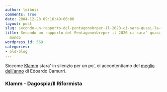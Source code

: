 ```yaml
---
author: leibniz
comments: true
date: 2004-12-28 09:16:49+00:00
layout: post
slug: secondo-un-rapporto-del-pentagonobrper-il-2020-ci-sara-quasi-la-fine-del-mondo
title: Secondo un rapporto del Pentagono<br>per il 2020 ci sara' quasi la fine del
  mondo
wordpress_id: 569
categories:
- old-blog
---
```


Siccome [Klamm](http://www.klamm.it/) stara' in silenzio per un po', ci accontentiamo del [meglio dell'anno](http://213.215.144.81/public_html/articolo_index_15872.html) di Edoardo Camurri.




### Klamm - Dagospia/Il Riformista
